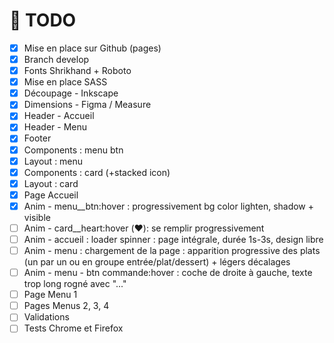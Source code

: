 # 🎯 TODO

- [x] Mise en place sur Github (pages)
- [x] Branch develop
- [x] Fonts Shrikhand + Roboto
- [x] Mise en place SASS
- [x] Découpage - Inkscape
- [x] Dimensions - Figma / Measure
- [x] Header - Accueil
- [x] Header - Menu
- [x] Footer
- [x] Components : menu btn
- [x] Layout : menu
- [x] Components : card (+stacked icon)
- [x] Layout : card
- [x] Page Accueil
- [x] Anim - menu__btn:hover : progressivement bg color lighten, shadow + visible
- [ ] Anim - card__heart:hover (❤️): se remplir progressivement
- [ ] Anim - accueil : loader spinner : page intégrale, durée 1s-3s, design libre
- [ ] Anim - menu : chargement de la page : apparition progressive des plats (un par un ou en groupe entrée/plat/dessert) +  légers décalages
- [ ] Anim - menu - btn commande:hover : coche de droite à gauche, texte trop long rogné avec "..."
- [ ] Page Menu 1
- [ ] Pages Menus 2, 3, 4
- [ ] Validations
- [ ] Tests Chrome et Firefox